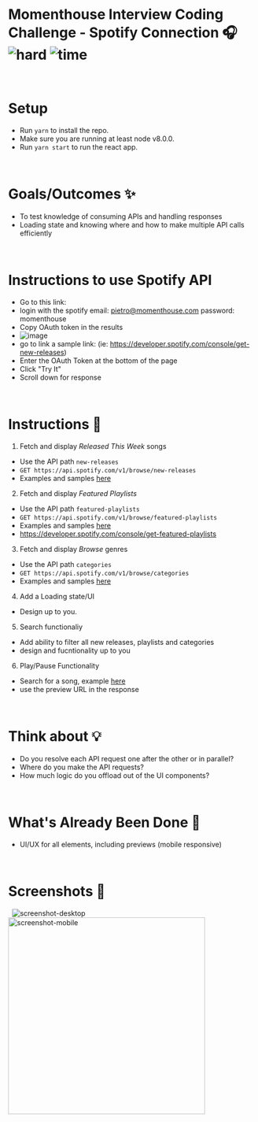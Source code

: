 # Momenthouse Interview Coding Challenge - Spotify Connection 🎧 &nbsp; ![hard](https://img.shields.io/badge/-Hard-red) ![time](https://img.shields.io/badge/%E2%8F%B0-60m-blue) 

&nbsp;
# Setup
-  Run `yarn` to install the repo.
- Make sure you are running at least node v8.0.0.
- Run `yarn start` to run the react app.

&nbsp;
# Goals/Outcomes ✨
- To test knowledge of consuming APIs and handling responses
- Loading state and knowing where and how to make multiple API calls efficiently


&nbsp;
# Instructions to use Spotify API
- Go to this link: 
- login with the spotify email: pietro@momenthouse.com password: momenthouse
- Copy OAuth token in the results
- ![image](https://user-images.githubusercontent.com/15001110/144375770-e46db67d-db96-44c7-b64d-512c748701f4.png)
- go to link a sample link: (ie: https://developer.spotify.com/console/get-new-releases)
- Enter the OAuth Token at the bottom of the page
- Click "Try It"
- Scroll down for response


&nbsp;
# Instructions 📖
1. Fetch and display *Released This Week* songs
  - Use the API path `new-releases`
  - `GET https://api.spotify.com/v1/browse/new-releases`
  - Examples and samples [here](https://developer.spotify.com/console/get-new-releases)
2. Fetch and display *Featured Playlists*
  - Use the API path `featured-playlists`
  - `GET https://api.spotify.com/v1/browse/featured-playlists`
  - Examples and samples [here](https://developer.spotify.com/console/get-featured-playlists)
  - https://developer.spotify.com/console/get-featured-playlists
3. Fetch and display *Browse* genres
  - Use the API path `categories`
  - `GET https://api.spotify.com/v1/browse/categories`
  - Examples and samples [here](https://developer.spotify.com/console/get-browse-categories)
4. Add a Loading state/UI
  - Design up to you.
5. Search functionaliy
 - Add ability to filter all new releases, playlists and categories
 - design and fucntionality up to you
6. Play/Pause Functionality
  - Search for a song, example [here](https://developer.spotify.com/console/get-search-item)
  - use the preview URL in the response

&nbsp;
# Think about 💡
- Do you resolve each API request one after the other or in parallel?
- Where do you make the API requests?
- How much logic do you offload out of the UI components?

&nbsp;
# What's Already Been Done 🏁
- UI/UX for all elements, including previews (mobile responsive)

&nbsp;
# Screenshots 🌄
&nbsp;
![screenshot-desktop](https://puu.sh/GwPLE/3be580156a.png)
<img alt="screenshot-mobile" width=400 src="https://puu.sh/GwPLS/0bcb566d23.png" />
